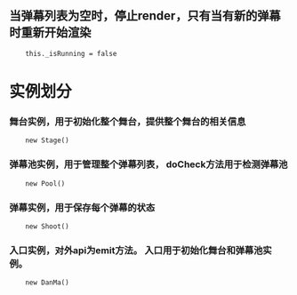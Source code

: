 ## 当弹幕列表为空时，停止render，只有当有新的弹幕时重新开始渲染

```
	this._isRunning = false
```

# 实例划分  

### 舞台实例，用于初始化整个舞台，提供整个舞台的相关信息

```
	new Stage()
```

### 弹幕池实例，用于管理整个弹幕列表， doCheck方法用于检测弹幕池

```
	new Pool()
```

### 弹幕实例，用于保存每个弹幕的状态

```
	new Shoot()
```

### 入口实例，对外api为emit方法。 入口用于初始化舞台和弹幕池实例。

```
	new DanMa()

```